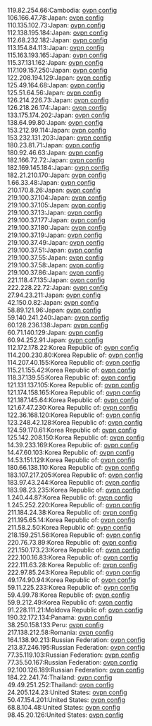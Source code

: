 119.82.254.66:Cambodia: [ovpn config](vpn/119_82_254_66.ovpn)  
106.166.47.78:Japan: [ovpn config](vpn/106_166_47_78.ovpn)  
110.135.102.73:Japan: [ovpn config](vpn/110_135_102_73.ovpn)  
112.138.195.184:Japan: [ovpn config](vpn/112_138_195_184.ovpn)  
112.68.232.182:Japan: [ovpn config](vpn/112_68_232_182.ovpn)  
113.154.84.113:Japan: [ovpn config](vpn/113_154_84_113.ovpn)  
115.163.193.165:Japan: [ovpn config](vpn/115_163_193_165.ovpn)  
115.37.131.162:Japan: [ovpn config](vpn/115_37_131_162.ovpn)  
117.109.157.250:Japan: [ovpn config](vpn/117_109_157_250.ovpn)  
122.208.194.129:Japan: [ovpn config](vpn/122_208_194_129.ovpn)  
125.49.164.68:Japan: [ovpn config](vpn/125_49_164_68.ovpn)  
125.51.64.56:Japan: [ovpn config](vpn/125_51_64_56.ovpn)  
126.214.226.73:Japan: [ovpn config](vpn/126_214_226_73.ovpn)  
126.218.26.174:Japan: [ovpn config](vpn/126_218_26_174.ovpn)  
133.175.174.202:Japan: [ovpn config](vpn/133_175_174_202.ovpn)  
138.64.99.80:Japan: [ovpn config](vpn/138_64_99_80.ovpn)  
153.212.99.114:Japan: [ovpn config](vpn/153_212_99_114.ovpn)  
153.232.131.203:Japan: [ovpn config](vpn/153_232_131_203.ovpn)  
180.23.81.71:Japan: [ovpn config](vpn/180_23_81_71.ovpn)  
180.92.46.63:Japan: [ovpn config](vpn/180_92_46_63.ovpn)  
182.166.72.72:Japan: [ovpn config](vpn/182_166_72_72.ovpn)  
182.169.145.184:Japan: [ovpn config](vpn/182_169_145_184.ovpn)  
182.21.210.170:Japan: [ovpn config](vpn/182_21_210_170.ovpn)  
1.66.33.48:Japan: [ovpn config](vpn/1_66_33_48.ovpn)  
210.170.8.26:Japan: [ovpn config](vpn/210_170_8_26.ovpn)  
219.100.37.104:Japan: [ovpn config](vpn/219_100_37_104.ovpn)  
219.100.37.105:Japan: [ovpn config](vpn/219_100_37_105.ovpn)  
219.100.37.13:Japan: [ovpn config](vpn/219_100_37_13.ovpn)  
219.100.37.177:Japan: [ovpn config](vpn/219_100_37_177.ovpn)  
219.100.37.180:Japan: [ovpn config](vpn/219_100_37_180.ovpn)  
219.100.37.19:Japan: [ovpn config](vpn/219_100_37_19.ovpn)  
219.100.37.49:Japan: [ovpn config](vpn/219_100_37_49.ovpn)  
219.100.37.51:Japan: [ovpn config](vpn/219_100_37_51.ovpn)  
219.100.37.55:Japan: [ovpn config](vpn/219_100_37_55.ovpn)  
219.100.37.58:Japan: [ovpn config](vpn/219_100_37_58.ovpn)  
219.100.37.86:Japan: [ovpn config](vpn/219_100_37_86.ovpn)  
221.118.47.135:Japan: [ovpn config](vpn/221_118_47_135.ovpn)  
222.228.22.72:Japan: [ovpn config](vpn/222_228_22_72.ovpn)  
27.94.23.211:Japan: [ovpn config](vpn/27_94_23_211.ovpn)  
42.150.0.82:Japan: [ovpn config](vpn/42_150_0_82.ovpn)  
58.89.121.96:Japan: [ovpn config](vpn/58_89_121_96.ovpn)  
59.140.241.240:Japan: [ovpn config](vpn/59_140_241_240.ovpn)  
60.128.236.138:Japan: [ovpn config](vpn/60_128_236_138.ovpn)  
60.71.140.129:Japan: [ovpn config](vpn/60_71_140_129.ovpn)  
60.94.252.91:Japan: [ovpn config](vpn/60_94_252_91.ovpn)  
112.172.178.22:Korea Republic of: [ovpn config](vpn/112_172_178_22.ovpn)  
114.200.230.80:Korea Republic of: [ovpn config](vpn/114_200_230_80.ovpn)  
114.207.40.155:Korea Republic of: [ovpn config](vpn/114_207_40_155.ovpn)  
115.21.155.42:Korea Republic of: [ovpn config](vpn/115_21_155_42.ovpn)  
118.37.139.55:Korea Republic of: [ovpn config](vpn/118_37_139_55.ovpn)  
121.131.137.105:Korea Republic of: [ovpn config](vpn/121_131_137_105.ovpn)  
121.174.158.165:Korea Republic of: [ovpn config](vpn/121_174_158_165.ovpn)  
121.187.145.64:Korea Republic of: [ovpn config](vpn/121_187_145_64.ovpn)  
121.67.47.230:Korea Republic of: [ovpn config](vpn/121_67_47_230.ovpn)  
122.36.168.120:Korea Republic of: [ovpn config](vpn/122_36_168_120.ovpn)  
123.248.42.128:Korea Republic of: [ovpn config](vpn/123_248_42_128.ovpn)  
124.59.170.61:Korea Republic of: [ovpn config](vpn/124_59_170_61.ovpn)  
125.142.208.150:Korea Republic of: [ovpn config](vpn/125_142_208_150.ovpn)  
14.39.233.169:Korea Republic of: [ovpn config](vpn/14_39_233_169.ovpn)  
14.47.60.103:Korea Republic of: [ovpn config](vpn/14_47_60_103.ovpn)  
14.53.151.129:Korea Republic of: [ovpn config](vpn/14_53_151_129.ovpn)  
180.66.138.110:Korea Republic of: [ovpn config](vpn/180_66_138_110.ovpn)  
183.107.217.205:Korea Republic of: [ovpn config](vpn/183_107_217_205.ovpn)  
183.97.43.244:Korea Republic of: [ovpn config](vpn/183_97_43_244.ovpn)  
183.98.23.235:Korea Republic of: [ovpn config](vpn/183_98_23_235.ovpn)  
1.240.44.87:Korea Republic of: [ovpn config](vpn/1_240_44_87.ovpn)  
1.245.252.220:Korea Republic of: [ovpn config](vpn/1_245_252_220.ovpn)  
211.184.24.38:Korea Republic of: [ovpn config](vpn/211_184_24_38.ovpn)  
211.195.65.14:Korea Republic of: [ovpn config](vpn/211_195_65_14.ovpn)  
211.58.2.50:Korea Republic of: [ovpn config](vpn/211_58_2_50.ovpn)  
218.159.251.56:Korea Republic of: [ovpn config](vpn/218_159_251_56.ovpn)  
220.76.73.89:Korea Republic of: [ovpn config](vpn/220_76_73_89.ovpn)  
221.150.173.23:Korea Republic of: [ovpn config](vpn/221_150_173_23.ovpn)  
222.100.16.83:Korea Republic of: [ovpn config](vpn/222_100_16_83.ovpn)  
222.111.63.28:Korea Republic of: [ovpn config](vpn/222_111_63_28.ovpn)  
222.97.85.243:Korea Republic of: [ovpn config](vpn/222_97_85_243.ovpn)  
49.174.90.94:Korea Republic of: [ovpn config](vpn/49_174_90_94.ovpn)  
59.11.225.233:Korea Republic of: [ovpn config](vpn/59_11_225_233.ovpn)  
59.4.99.78:Korea Republic of: [ovpn config](vpn/59_4_99_78.ovpn)  
59.9.212.49:Korea Republic of: [ovpn config](vpn/59_9_212_49.ovpn)  
91.228.111.21:Moldova Republic of: [ovpn config](vpn/91_228_111_21.ovpn)  
190.32.172.134:Panama: [ovpn config](vpn/190_32_172_134.ovpn)  
38.250.158.133:Peru: [ovpn config](vpn/38_250_158_133.ovpn)  
217.138.212.58:Romania: [ovpn config](vpn/217_138_212_58.ovpn)  
164.138.90.213:Russian Federation: [ovpn config](vpn/164_138_90_213.ovpn)  
213.87.246.195:Russian Federation: [ovpn config](vpn/213_87_246_195.ovpn)  
77.35.119.103:Russian Federation: [ovpn config](vpn/77_35_119_103.ovpn)  
77.35.50.167:Russian Federation: [ovpn config](vpn/77_35_50_167.ovpn)  
92.100.126.189:Russian Federation: [ovpn config](vpn/92_100_126_189.ovpn)  
184.22.241.74:Thailand: [ovpn config](vpn/184_22_241_74.ovpn)  
49.49.251.252:Thailand: [ovpn config](vpn/49_49_251_252.ovpn)  
24.205.124.23:United States: [ovpn config](vpn/24_205_124_23.ovpn)  
50.47.154.201:United States: [ovpn config](vpn/50_47_154_201.ovpn)  
68.8.104.48:United States: [ovpn config](vpn/68_8_104_48.ovpn)  
98.45.20.126:United States: [ovpn config](vpn/98_45_20_126.ovpn)  

